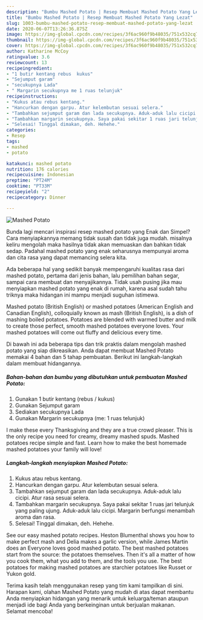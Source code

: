 ```yaml
---
description: "Bumbu Mashed Potato | Resep Membuat Mashed Potato Yang Lezat"
title: "Bumbu Mashed Potato | Resep Membuat Mashed Potato Yang Lezat"
slug: 1003-bumbu-mashed-potato-resep-membuat-mashed-potato-yang-lezat
date: 2020-06-07T13:26:36.875Z
image: https://img-global.cpcdn.com/recipes/3f6ac960f9b48035/751x532cq70/mashed-potato-foto-resep-utama.jpg
thumbnail: https://img-global.cpcdn.com/recipes/3f6ac960f9b48035/751x532cq70/mashed-potato-foto-resep-utama.jpg
cover: https://img-global.cpcdn.com/recipes/3f6ac960f9b48035/751x532cq70/mashed-potato-foto-resep-utama.jpg
author: Katharine McCoy
ratingvalue: 3.6
reviewcount: 13
recipeingredient:
- "1 butir kentang rebus  kukus"
- "Sejumput garam"
- "secukupnya Lada"
- " Margarin secukupnya me 1 ruas telunjuk"
recipeinstructions:
- "Kukus atau rebus kentang."
- "Hancurkan dengan garpu. Atur kelembutan sesuai selera."
- "Tambahkan sejumput garam dan lada secukupnya. Aduk-aduk lalu cicipi. Atur rasa sesuai selera."
- "Tambahkan margarin secukupnya. Saya pakai sekitar 1 ruas jari telunjuk yang paling ujung. Aduk-aduk lalu cicipi. Margarin berfungsi menambah aroma dan rasa."
- "Selesai! Tinggal dimakan, deh. Hehehe."
categories:
- Resep
tags:
- mashed
- potato

katakunci: mashed potato 
nutrition: 176 calories
recipecuisine: Indonesian
preptime: "PT24M"
cooktime: "PT33M"
recipeyield: "2"
recipecategory: Dinner

---
```



![Mashed Potato](https://img-global.cpcdn.com/recipes/3f6ac960f9b48035/751x532cq70/mashed-potato-foto-resep-utama.jpg)

Bunda lagi mencari inspirasi resep mashed potato yang Enak dan Simpel? Cara menyiapkannya memang tidak susah dan tidak juga mudah. misalnya keliru mengolah maka hasilnya tidak akan memuaskan dan bahkan tidak sedap. Padahal mashed potato yang enak seharusnya mempunyai aroma dan cita rasa yang dapat memancing selera kita.

Ada beberapa hal yang sedikit banyak mempengaruhi kualitas rasa dari mashed potato, pertama dari jenis bahan, lalu pemilihan bahan segar, sampai cara membuat dan menyajikannya. Tidak usah pusing jika mau menyiapkan mashed potato yang enak di rumah, karena asal sudah tahu triknya maka hidangan ini mampu menjadi suguhan istimewa.

Mashed potato (British English) or mashed potatoes (American English and Canadian English), colloquially known as mash (British English), is a dish of mashing boiled potatoes. Potatoes are blended with warmed butter and milk to create those perfect, smooth mashed potatoes everyone loves. Your mashed potatoes will come out fluffy and delicious every time.


Di bawah ini ada beberapa tips dan trik praktis dalam mengolah mashed potato yang siap dikreasikan. Anda dapat membuat Mashed Potato memakai 4 bahan dan 5 tahap pembuatan. Berikut ini langkah-langkah dalam membuat hidangannya.

<!--inarticleads1-->

##### Bahan-bahan dan bumbu yang dibutuhkan untuk pembuatan Mashed Potato:

1. Gunakan 1 butir kentang (rebus / kukus)
1. Gunakan Sejumput garam
1. Sediakan secukupnya Lada
1. Gunakan  Margarin secukupnya (me: 1 ruas telunjuk)


I make these every Thanksgiving and they are a true crowd pleaser. This is the only recipe you need for creamy, dreamy mashed spuds. Mashed potatoes recipe simple and fast. Learn how to make the best homemade mashed potatoes your family will love! 

<!--inarticleads2-->

##### Langkah-langkah menyiapkan Mashed Potato:

1. Kukus atau rebus kentang.
1. Hancurkan dengan garpu. Atur kelembutan sesuai selera.
1. Tambahkan sejumput garam dan lada secukupnya. Aduk-aduk lalu cicipi. Atur rasa sesuai selera.
1. Tambahkan margarin secukupnya. Saya pakai sekitar 1 ruas jari telunjuk yang paling ujung. Aduk-aduk lalu cicipi. Margarin berfungsi menambah aroma dan rasa.
1. Selesai! Tinggal dimakan, deh. Hehehe.


See our easy mashed potato recipes. Heston Blumenthal shows you how to make perfect mash and Delia makes a garlic version, while James Martin does an Everyone loves good mashed potato. The best mashed potatoes start from the source: the potatoes themselves. Then it&#39;s all a matter of how you cook them, what you add to them, and the tools you use. The best potatoes for making mashed potatoes are starchier potatoes like Russet or Yukon gold. 

Terima kasih telah menggunakan resep yang tim kami tampilkan di sini. Harapan kami, olahan Mashed Potato yang mudah di atas dapat membantu Anda menyiapkan hidangan yang menarik untuk keluarga/teman ataupun menjadi ide bagi Anda yang berkeinginan untuk berjualan makanan. Selamat mencoba!

